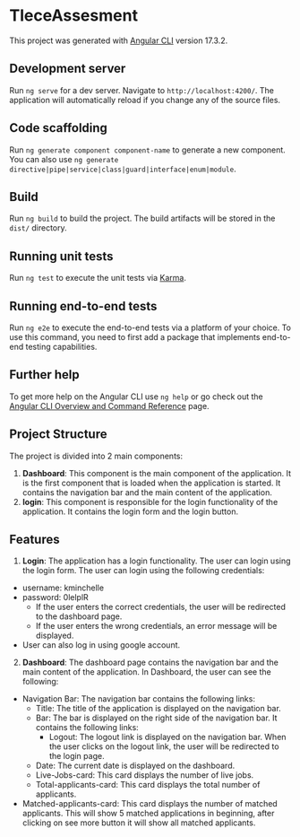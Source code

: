 # TleceAssesment

This project was generated with [Angular CLI](https://github.com/angular/angular-cli) version 17.3.2.

## Development server

Run `ng serve` for a dev server. Navigate to `http://localhost:4200/`. The application will automatically reload if you change any of the source files.

## Code scaffolding

Run `ng generate component component-name` to generate a new component. You can also use `ng generate directive|pipe|service|class|guard|interface|enum|module`.

## Build

Run `ng build` to build the project. The build artifacts will be stored in the `dist/` directory.

## Running unit tests

Run `ng test` to execute the unit tests via [Karma](https://karma-runner.github.io).

## Running end-to-end tests

Run `ng e2e` to execute the end-to-end tests via a platform of your choice. To use this command, you need to first add a package that implements end-to-end testing capabilities.

## Further help

To get more help on the Angular CLI use `ng help` or go check out the [Angular CLI Overview and Command Reference](https://angular.io/cli) page.

## Project Structure

The project is divided into 2 main components:
1. **Dashboard**: This component is the main component of the application. It is the first component that is loaded when the application is started. It contains the navigation bar and the main content of the application.
2. **login**: This component is responsible for the login functionality of the application. It contains the login form and the login button.

## Features

1. **Login**: The application has a login functionality. The user can login using the login form. The user can login using the following credentials:
  - username: kminchelle
  - password: 0lelplR
    - If the user enters the correct credentials, the user will be redirected to the dashboard page.
    - If the user enters the wrong credentials, an error message will be displayed.
  - User can also log in using google account.

2. **Dashboard**: The dashboard page contains the navigation bar and the main content of the application. In Dashboard, the user can see the following:
  - Navigation Bar: The navigation bar contains the following links:
    - Title: The title of the application is displayed on the navigation bar.
    - Bar: The bar is displayed on the right side of the navigation bar. It contains the following links:
      - Logout: The logout link is displayed on the navigation bar. When the user clicks on the logout link, the user will be redirected to the login page.
    - Date: The current date is displayed on the dashboard.
    - Live-Jobs-card: This card displays the number of live jobs.
    - Total-applicants-card: This card displays the total number of applicants.
  - Matched-applicants-card: This card displays the number of matched applicants. This will show 5 matched applications in beginning, after clicking on see more button it will show all matched applicants.
